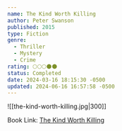 ```yaml
---
name: The Kind Worth Killing
author: Peter Swanson
published: 2015
type: Fiction
genre:
  - Thriller
  - Mystery
  - Crime
rating: 🌕🌕🌕🌑🌑
status: Completed
date: 2024-03-16 18:15:30 -0500
updated: 2024-06-16 16:57:58 -0500
---
```


![[the-kind-worth-killing.jpg|300]]

Book Link: [The Kind Worth Killing](https://www.goodreads.com/book/show/21936809-the-kind-worth-killing)
